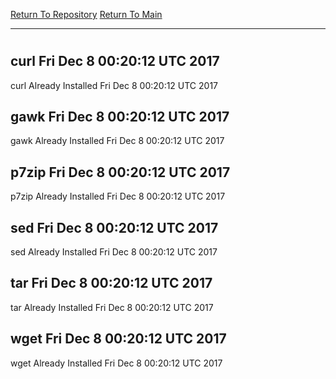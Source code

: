 [Return To Repository](https://github.com/deathbybandaid/piholeparser/)
[Return To Main](https://github.com/deathbybandaid/piholeparser/blob/master/RecentRunLogs/Mainlog.md)
____________________________________
# 
## curl Fri Dec 8 00:20:12 UTC 2017
curl Already Installed Fri Dec 8 00:20:12 UTC 2017
## gawk Fri Dec 8 00:20:12 UTC 2017
gawk Already Installed Fri Dec 8 00:20:12 UTC 2017
## p7zip Fri Dec 8 00:20:12 UTC 2017
p7zip Already Installed Fri Dec 8 00:20:12 UTC 2017
## sed Fri Dec 8 00:20:12 UTC 2017
sed Already Installed Fri Dec 8 00:20:12 UTC 2017
## tar Fri Dec 8 00:20:12 UTC 2017
tar Already Installed Fri Dec 8 00:20:12 UTC 2017
## wget Fri Dec 8 00:20:12 UTC 2017
wget Already Installed Fri Dec 8 00:20:12 UTC 2017
